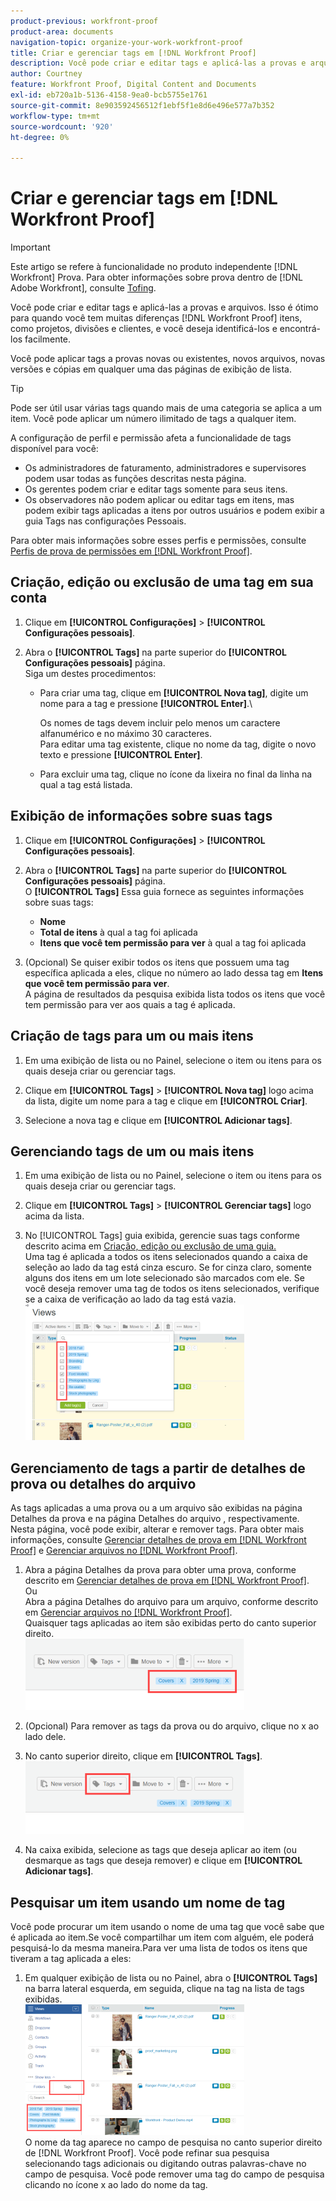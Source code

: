 ```yaml
---
product-previous: workfront-proof
product-area: documents
navigation-topic: organize-your-work-workfront-proof
title: Criar e gerenciar tags em [!DNL Workfront Proof]
description: Você pode criar e editar tags e aplicá-las a provas e arquivos. Isso é ótimo para quando você tem muitas diferenças [!DNL Workfront Proof] itens, como projetos, divisões e clientes, e você deseja identificá-los e encontrá-los facilmente.
author: Courtney
feature: Workfront Proof, Digital Content and Documents
exl-id: eb720a1b-5136-4158-9ea0-bcb5755e1761
source-git-commit: 8e903592456512f1ebf5f1e8d6e496e577a7b352
workflow-type: tm+mt
source-wordcount: '920'
ht-degree: 0%

---
```


# Criar e gerenciar tags em [!DNL Workfront Proof]

>[!IMPORTANT]
>
>Este artigo se refere à funcionalidade no produto independente [!DNL Workfront] Prova. Para obter informações sobre prova dentro de [!DNL Adobe Workfront], consulte [Tofing](../../../review-and-approve-work/proofing/proofing.md).

Você pode criar e editar tags e aplicá-las a provas e arquivos. Isso é ótimo para quando você tem muitas diferenças [!DNL Workfront Proof] itens, como projetos, divisões e clientes, e você deseja identificá-los e encontrá-los facilmente.

Você pode aplicar tags a provas novas ou existentes, novos arquivos, novas versões e cópias em qualquer uma das páginas de exibição de lista.

>[!TIP]
>
>Pode ser útil usar várias tags quando mais de uma categoria se aplica a um item. Você pode aplicar um número ilimitado de tags a qualquer item.

A configuração de perfil e permissão afeta a funcionalidade de tags disponível para você:

* Os administradores de faturamento, administradores e supervisores podem usar todas as funções descritas nesta página.
* Os gerentes podem criar e editar tags somente para seus itens.
* Os observadores não podem aplicar ou editar tags em itens, mas podem exibir tags aplicadas a itens por outros usuários e podem exibir a guia Tags nas configurações Pessoais.

Para obter mais informações sobre esses perfis e permissões, consulte [Perfis de prova de permissões em [!DNL Workfront Proof]](../../../workfront-proof/wp-acct-admin/account-settings/proof-perm-profiles-in-wp.md).

## Criação, edição ou exclusão de uma tag em sua conta

1. Clique em **[!UICONTROL Configurações]** > **[!UICONTROL Configurações pessoais]**.

1. Abra o **[!UICONTROL Tags]** na parte superior do **[!UICONTROL Configurações pessoais]** página.\
   Siga um destes procedimentos:

   * Para criar uma tag, clique em **[!UICONTROL Nova tag]**, digite um nome para a tag e pressione **[!UICONTROL Enter]**.\

      Os nomes de tags devem incluir pelo menos um caractere alfanumérico e no máximo 30 caracteres.\
      Para editar uma tag existente, clique no nome da tag, digite o novo texto e pressione **[!UICONTROL Enter]**.

   * Para excluir uma tag, clique no ícone da lixeira no final da linha na qual a tag está listada.

## Exibição de informações sobre suas tags

1. Clique em **[!UICONTROL Configurações]** > **[!UICONTROL Configurações pessoais]**.

1. Abra o **[!UICONTROL Tags]** na parte superior do **[!UICONTROL Configurações pessoais]** página.\
   O **[!UICONTROL Tags]** Essa guia fornece as seguintes informações sobre suas tags:

   * **Nome**
   * **Total de itens** à qual a tag foi aplicada
   * **Itens que você tem permissão para ver** à qual a tag foi aplicada

1. (Opcional) Se quiser exibir todos os itens que possuem uma tag específica aplicada a eles, clique no número ao lado dessa tag em **Itens que você tem permissão para ver**.\
   A página de resultados da pesquisa exibida lista todos os itens que você tem permissão para ver aos quais a tag é aplicada.

## Criação de tags para um ou mais itens

1. Em uma exibição de lista ou no Painel, selecione o item ou itens para os quais deseja criar ou gerenciar tags.
1. Clique em **[!UICONTROL Tags]** > **[!UICONTROL Nova tag]** logo acima da lista, digite um nome para a tag e clique em **[!UICONTROL Criar]**.

1. Selecione a nova tag e clique em **[!UICONTROL Adicionar tags]**.

## Gerenciando tags de um ou mais itens

1. Em uma exibição de lista ou no Painel, selecione o item ou itens para os quais deseja criar ou gerenciar tags.
1. Clique em **[!UICONTROL Tags]** > **[!UICONTROL Gerenciar tags]** logo acima da lista.

1. No [!UICONTROL Tags] guia exibida, gerencie suas tags conforme descrito acima em [Criação, edição ou exclusão de uma guia.](https://support.workfront.com/knowledge/articles/115004379508/en-us?brand_id=662728&amp;return_to=%2Fhc%2Fen-us%2Farticles%2F115004379508#CreatingEditingDeletingTag)\
   Uma tag é aplicada a todos os itens selecionados quando a caixa de seleção ao lado da tag está cinza escuro. Se for cinza claro, somente alguns dos itens em um lote selecionado são marcados com ele. Se você deseja remover uma tag de todos os itens selecionados, verifique se a caixa de verificação ao lado da tag está vazia.\
   ![Tags_menu_-_Dark_and_light_check.png](assets/tags-menu---dark-and-light-checks-350x217.png)

## Gerenciamento de tags a partir de detalhes de prova ou detalhes do arquivo

As tags aplicadas a uma prova ou a um arquivo são exibidas na página Detalhes da prova e na página Detalhes do arquivo , respectivamente. Nesta página, você pode exibir, alterar e remover tags. Para obter mais informações, consulte [Gerenciar detalhes de prova em [!DNL Workfront Proof]](../../../workfront-proof/wp-work-proofsfiles/manage-your-work/manage-proof-details.md) e [Gerenciar arquivos no [!DNL Workfront Proof]](../../../workfront-proof/wp-work-proofsfiles/manage-your-work/manage-files.md).

1. Abra a página Detalhes da prova para obter uma prova, conforme descrito em [Gerenciar detalhes de prova em [!DNL Workfront Proof]](../../../workfront-proof/wp-work-proofsfiles/manage-your-work/manage-proof-details.md).\
   Ou\
   Abra a página Detalhes do arquivo para um arquivo, conforme descrito em [Gerenciar arquivos no [!DNL Workfront Proof]](../../../workfront-proof/wp-work-proofsfiles/manage-your-work/manage-files.md).\
   Quaisquer tags aplicadas ao item são exibidas perto do canto superior direito.\
   ![Tags_on_Details_page.png](assets/tags-on-details-page-350x114.png)

1. (Opcional) Para remover as tags da prova ou do arquivo, clique no x ao lado dele.
1. No canto superior direito, clique em **[!UICONTROL Tags]**.\
   ![Tags_button_on_Details_page.png](assets/tags-button-on-details-page-350x116.png)

1. Na caixa exibida, selecione as tags que deseja aplicar ao item (ou desmarque as tags que deseja remover) e clique em **[!UICONTROL Adicionar tags]**.

## Pesquisar um item usando um nome de tag

Você pode procurar um item usando o nome de uma tag que você sabe que é aplicada ao item.Se você compartilhar um item com alguém, ele poderá pesquisá-lo da mesma maneira.Para ver uma lista de todos os itens que tiveram a tag aplicada a eles:

1. Em qualquer exibição de lista ou no Painel, abra o **[!UICONTROL Tags]** na barra lateral esquerda, em seguida, clique na tag na lista de tags exibidas.\
   ![Pesquisar_por_tag.png](assets/searching-by-tag-350x209.png)\
   O nome da tag aparece no campo de pesquisa no canto superior direito de [!DNL Workfront Proof]. Você pode refinar sua pesquisa selecionando tags adicionais ou digitando outras palavras-chave no campo de pesquisa. Você pode remover uma tag do campo de pesquisa clicando no ícone x ao lado do nome da tag.
